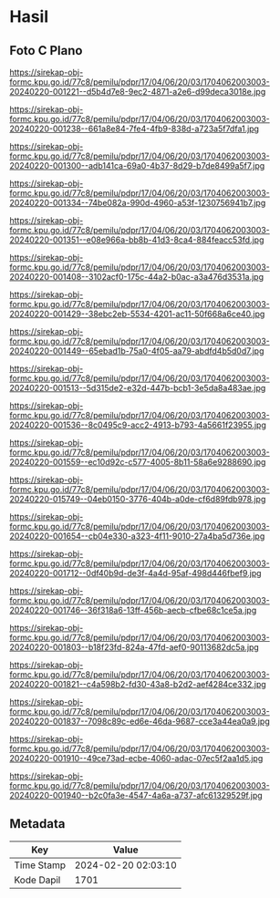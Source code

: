 # Hasil

## Foto C Plano

https://sirekap-obj-formc.kpu.go.id/77c8/pemilu/pdpr/17/04/06/20/03/1704062003003-20240220-001221--d5b4d7e8-9ec2-4871-a2e6-d99deca3018e.jpg

https://sirekap-obj-formc.kpu.go.id/77c8/pemilu/pdpr/17/04/06/20/03/1704062003003-20240220-001238--661a8e84-7fe4-4fb9-838d-a723a5f7dfa1.jpg

https://sirekap-obj-formc.kpu.go.id/77c8/pemilu/pdpr/17/04/06/20/03/1704062003003-20240220-001300--adb141ca-69a0-4b37-8d29-b7de8499a5f7.jpg

https://sirekap-obj-formc.kpu.go.id/77c8/pemilu/pdpr/17/04/06/20/03/1704062003003-20240220-001334--74be082a-990d-4960-a53f-1230756941b7.jpg

https://sirekap-obj-formc.kpu.go.id/77c8/pemilu/pdpr/17/04/06/20/03/1704062003003-20240220-001351--e08e966a-bb8b-41d3-8ca4-884feacc53fd.jpg

https://sirekap-obj-formc.kpu.go.id/77c8/pemilu/pdpr/17/04/06/20/03/1704062003003-20240220-001408--3102acf0-175c-44a2-b0ac-a3a476d3531a.jpg

https://sirekap-obj-formc.kpu.go.id/77c8/pemilu/pdpr/17/04/06/20/03/1704062003003-20240220-001429--38ebc2eb-5534-4201-ac11-50f668a6ce40.jpg

https://sirekap-obj-formc.kpu.go.id/77c8/pemilu/pdpr/17/04/06/20/03/1704062003003-20240220-001449--65ebad1b-75a0-4f05-aa79-abdfd4b5d0d7.jpg

https://sirekap-obj-formc.kpu.go.id/77c8/pemilu/pdpr/17/04/06/20/03/1704062003003-20240220-001513--5d315de2-e32d-447b-bcb1-3e5da8a483ae.jpg

https://sirekap-obj-formc.kpu.go.id/77c8/pemilu/pdpr/17/04/06/20/03/1704062003003-20240220-001536--8c0495c9-acc2-4913-b793-4a5661f23955.jpg

https://sirekap-obj-formc.kpu.go.id/77c8/pemilu/pdpr/17/04/06/20/03/1704062003003-20240220-001559--ec10d92c-c577-4005-8b11-58a6e9288690.jpg

https://sirekap-obj-formc.kpu.go.id/77c8/pemilu/pdpr/17/04/06/20/03/1704062003003-20240220-015749--04eb0150-3776-404b-a0de-cf6d89fdb978.jpg

https://sirekap-obj-formc.kpu.go.id/77c8/pemilu/pdpr/17/04/06/20/03/1704062003003-20240220-001654--cb04e330-a323-4f11-9010-27a4ba5d736e.jpg

https://sirekap-obj-formc.kpu.go.id/77c8/pemilu/pdpr/17/04/06/20/03/1704062003003-20240220-001712--0df40b9d-de3f-4a4d-95af-498d446fbef9.jpg

https://sirekap-obj-formc.kpu.go.id/77c8/pemilu/pdpr/17/04/06/20/03/1704062003003-20240220-001746--36f318a6-13ff-456b-aecb-cfbe68c1ce5a.jpg

https://sirekap-obj-formc.kpu.go.id/77c8/pemilu/pdpr/17/04/06/20/03/1704062003003-20240220-001803--b18f23fd-824a-47fd-aef0-90113682dc5a.jpg

https://sirekap-obj-formc.kpu.go.id/77c8/pemilu/pdpr/17/04/06/20/03/1704062003003-20240220-001821--c4a598b2-fd30-43a8-b2d2-aef4284ce332.jpg

https://sirekap-obj-formc.kpu.go.id/77c8/pemilu/pdpr/17/04/06/20/03/1704062003003-20240220-001837--7098c89c-ed6e-46da-9687-cce3a44ea0a9.jpg

https://sirekap-obj-formc.kpu.go.id/77c8/pemilu/pdpr/17/04/06/20/03/1704062003003-20240220-001910--49ce73ad-ecbe-4060-adac-07ec5f2aa1d5.jpg

https://sirekap-obj-formc.kpu.go.id/77c8/pemilu/pdpr/17/04/06/20/03/1704062003003-20240220-001940--b2c0fa3e-4547-4a6a-a737-afc61329529f.jpg


## Metadata

| Key        | Value               |
| ---------- | ------------------- |
| Time Stamp | 2024-02-20 02:03:10 |
| Kode Dapil | 1701                |



